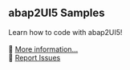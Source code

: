 ## abap2UI5 Samples

Learn how to code with abap2UI5! <br>
 <br>
🚀 [More information...](https://abap2ui5.github.io/docs/get_started/samples.html) <br>
🐞 [Report Issues](https://github.com/abap2UI5/abap2UI5/issues) 
